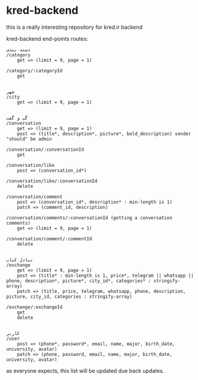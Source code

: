 # kred-backend
this is a really interesting repository for kred.ir backend 

kred-backend end-points routes:

    دسته بندی
    /category
        get => (limit = 9, page = 1)

    /category/:categoryId
        get


    شهر
    /city
        get => (limit = 9, page = 1)


    گپ و گفت
    /conversation
        get => (limit = 9, page = 1)
        post => (title*, description*, picture*, bold_description) sender "should" be admin

    /conversation/:conversationId
        get

    /conversation/like
        post => (conversation_id*)

    /conversation/like/:conversationId
        delete

    /conversation/comment
        post => (conversation_id*, description* : min-length is 1)
        patch => (comment_id, description)

    /conversation/comments/:conversationId (getting a conversation comments)
        get => (limit = 9, page = 1)

    /conversation/comment/:commentId
        delete


    تبادل کتاب
    /exchange
        get => (limit = 9, page = 1)
        post => (title* : min-length is 1, price*, telegram || whatsapp || phone, description*, picture*, city_id*, categories* : stringify-array)
        patch => (title, price, telegram, whatsapp, phone, description, picture, city_id, categories : stringify-array)

    /exchange/:exchangeId
        get
        delete


    کاربر
    /user
        post => (phone*, password*, email, name, major, birth_date, university, avatar)
        patch => (phone, password, email, name, major, birth_date, university, avatar)



as everyone expects, this list will be updated due back updates.